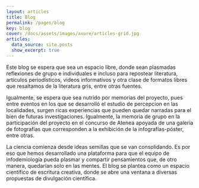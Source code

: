 ```yaml
---
layout: articles
title: Blog
permalink: /pages/blog
key: blog
cover: /docs/assets/images/axure/articles-grid.jpg
articles:
  data_source: site.posts
  show_excerpt: true
---
```

<div class="article__content" markdown="1">
</div>
Este blog se espera que sea un espacio libre, donde sean plasmadas reflexiones de grupo e individuales e incluso para repostear literatura, artículos periodísticos, videos informativos y otra clase de formatos libres que resaltamos de la literatura gris, entre otras fuentes. 

Igualmente, se espera que sea nutrido por memorias del proyecto, pues entre  eventos en los que se desarrolló el estudio de percepcion en las localidades, surgen ricas experiencias que pueden quedar narradas para el bien de futuras investigaciones. Igualmente, la memoria de grupo en la participación del proyecto en el concurso de Atenea apoyada de una galería de fotografías que corresponden a la exhibición de la infografías-póster, entre otras.

La ciencia comienza desde ideas semillas que se van consolidando. Es por eso que hemos desarrollado una plataforma para que el equipo de infodemiología pueda plasmar y compartir pensamientos que, de otro manera, quedarían solo en las mentes. El blog se plantea como un espacio científico de escritura creativa, donde se abre una ventana a diversas propuestas de divulgación científica.
